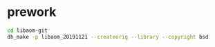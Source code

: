 # prework

```bash
cd libaom-git
dh_make -p libaom_20191121 --createorig --library --copyright bsd
```
